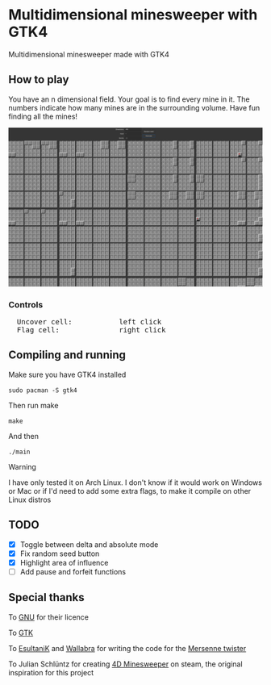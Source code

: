 # Multidimensional minesweeper with GTK4

Multidimensional minesweeper made with GTK4

## How to play

You have an n dimensional field. Your goal is to find every mine in it. The numbers indicate how many mines are in the surrounding volume. Have fun finding all the mines!

![A screenshot of a running game](example_game.png)

### Controls

<pre>
  Uncover cell:           left click
  Flag cell:              right click
</pre>

## Compiling and running

Make sure you have GTK4 installed

```
sudo pacman -S gtk4
```

Then run make

```
make
```

And then

```
./main
```

> [!WARNING]
> I have only tested it on Arch Linux. I don't know if it would work on Windows or Mac or if I'd need to add some extra flags, to make it compile on other Linux distros

## TODO

- [x] Toggle between delta and absolute mode
- [x] Fix random seed button
- [x] Highlight area of influence
- [ ] Add pause and forfeit functions

## Special thanks

To [GNU](https://www.gnu.org/) for their licence

To [GTK](https://www.gtk.org/)

To [EsultaniK](https://github.com/ESultanik) and [Wallabra](https://github.com/wallabra) for writing the code for the [Mersenne twister](https://github.com/ESultanik/mtwister)

To Julian Schlüntz for creating [4D Minesweeper](https://store.steampowered.com/app/787980/4D_Minesweeper/) on steam, the original inspiration for this project
